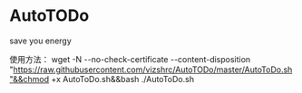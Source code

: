 # AutoTODo
 save you energy

使用方法： wget -N --no-check-certificate --content-disposition "https://raw.githubusercontent.com/vizshrc/AutoTODo/master/AutoToDo.sh"&&chmod +x AutoToDo.sh&&bash ./AutoToDo.sh